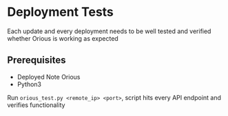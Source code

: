# Deployment Tests

Each update and every deployment needs to be well tested and verified whether Orious is working as expected

## Prerequisites

- Deployed Note Orious
- Python3

Run `orious_test.py <remote_ip> <port>`, script hits every API endpoint and verifies functionality
